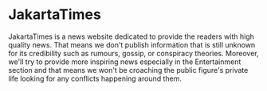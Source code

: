 # JakartaTimes

JakartaTimes is a news website dedicated to provide the readers with high quality news. That means we don't publish information that is still unknown for its credibility such as rumours, gossip, or conspiracy theories. Moreover, we'll try to provide more inspiring news especially in the Entertainment section and that means we won't be croaching the public figure's private life looking for any conflicts happening around them.
